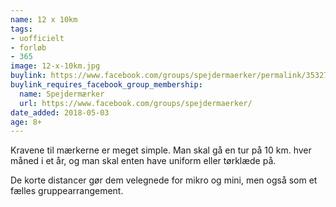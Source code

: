 ```yaml
---
name: 12 x 10km
tags:
- uofficielt
- forløb
- 365
image: 12-x-10km.jpg
buylink: https://www.facebook.com/groups/spejdermaerker/permalink/3532719133626777/
buylink_requires_facebook_group_membership:
  name: Spejdermærker
  url: https://www.facebook.com/groups/spejdermaerker/
date_added: 2018-05-03
age: 8+
---
```

Kravene til mærkerne er meget simple. Man skal gå en tur på 10 km. hver måned i et år, og man skal enten have uniform eller tørklæde på.

De korte distancer gør dem velegnede for mikro og mini, men også som et fælles gruppearrangement.
